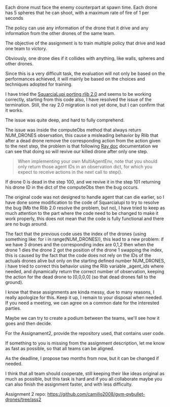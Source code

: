 
Each drone must face the enemy counterpart at spawn time.
Each drone has 5 spheres that he can shoot, with a maximum rate of fire of 1 per seconds


The policy can use any information of the drone that it drive and any information from the other drones of the same team.


The objective of the assignment is to train multiple policy that drive and lead one team to victory.

Obviously, one drone dies if it collides with anything, like walls, spheres and other drones.

Since this is a very difficult task, the evaluation will not only be based on the performances achieved, it will mainly be based on the choices and techniques adopted for training.

I have tried the [SquarciaLupi porting rlib 2.0](https://github.com/RiccardoSquarcialupi/gym-drones-2022.git)
 and seems to be working correctly, starting from this code also, I have resolved the issue of the termination.
Still, the ray 2.0 migration is not yet done, but I can confirm that it works.

The issue was quite deep, and hard to fully comprehend.

The issue was inside the computeObs method that always return NUM_DRONES observation, this cause a misleading behavior by Rlib that after a dead drone remove the corresponding action from the action given to the next step, the problem is that following [Ray doc](https://docs.ray.io/en/latest/rllib/rllib-env.html) documentation we can see that doing so will revive our killed drone after only one step.

> When implementing your own MultiAgentEnv, note that you should only return those agent IDs in an observation dict, for which you expect to receive actions in the next call to step().

If drone 0 is dead in the step 100, and we revive it in the step 101 returning his drone ID in the dict of the computeObs then the bug occurs.

The original code was not designed to handle agent that can die earlier, so I have done some modification to the code of Squarcialupi to try to resolve the bug (Mb the Rlib 2.0 resolve the problem, but no), I have tried to keep as much attention to the part where the code need to be changed to make it work properly, this does not mean that the code is fully functional and there are no bugs around.

The fact that the previous code uses the index of the drones (using something like: for i in range(NUM_DRONES)),  this lead to a new problem: if we have 3 drones and the corresponding index are 0,1,2 then when the drone 1 dies the drone 2 got the position of the drone 1 swapping the index, this is caused by the fact that the code does not rely on the IDs of the actuals drones alive but only on the starting defined number NUM_DRONES, i have tried to correct this behavior using the Rlib variable  _agent_ids where needed, and dynamically return the correct number of observation, keeping the action for the dead drone to [0,0,0,0] (so that dead drones fall to the ground).


I know that these assignments are kinda messy, due to many reasons, I really apologize for this.
Keep it up, I remain to your disposal when needed.
If you need a meeting, we can agree on a common date for the interested parties.


Maybe we can try to create a podium between the teams, we'll see how it goes and then decide.


For the Assignament2, provide the repository used, that contains user code.

If something to you is missing from the assignment description,  let me know as fast as possible,  so that all teams can be aligned.

As the deadline, I propose two months from now, but it can be changed if needed.

I think that all team should cooperate, still keeping their like ideas original as much as possible, but this task is hard and if you all collaborate maybe you can also finish the assignment faster, and with less difficulty.

Assignment 2 repo: https://github.com/camillo2008/gym-pybullet-drones/tree/ass2